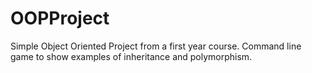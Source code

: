 # OOPProject
Simple Object Oriented Project from a first year course. Command line game to show examples of inheritance and polymorphism. 
